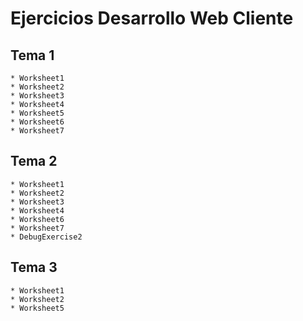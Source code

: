 # Ejercicios Desarrollo Web Cliente
  ## Tema 1
    * Worksheet1
    * Worksheet2
    * Worksheet3
    * Worksheet4
    * Worksheet5
    * Worksheet6
    * Worksheet7
  
  ## Tema 2
    * Worksheet1
    * Worksheet2
    * Worksheet3
    * Worksheet4
    * Worksheet6
    * Worksheet7
    * DebugExercise2
  
  ## Tema 3
    * Worksheet1
    * Worksheet2
    * Worksheet5
